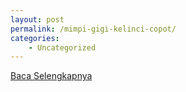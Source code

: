 ```yaml
---
layout: post
permalink: /mimpi-gigi-kelinci-copot/
categories:
    - Uncategorized
---
```


[Baca Selengkapnya](/07)
